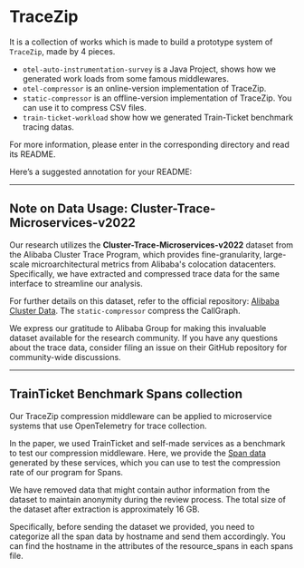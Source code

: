 # TraceZip

It is a collection of works which is made to build a prototype system of `TraceZip`, made by 4 pieces.

- `otel-auto-instrumentation-survey` is a Java Project, shows how we generated work loads from some famous middlewares.
- `otel-compressor` is an online-version implementation of TraceZip.
- `static-compressor` is an offline-version implementation of TraceZip. You can use it to compress CSV files.
- `train-ticket-workload` show how we generated Train-Ticket benchmark tracing datas.

For more information, please enter in the corresponding directory and read its README.

Here’s a suggested annotation for your README:

---

## Note on Data Usage: **Cluster-Trace-Microservices-v2022**

Our research utilizes the **Cluster-Trace-Microservices-v2022** dataset from the Alibaba Cluster Trace Program, which provides fine-granularity, large-scale microarchitectural metrics from Alibaba's colocation datacenters. Specifically, we have extracted and compressed trace data for the same interface to streamline our analysis.

For further details on this dataset, refer to the official repository: [Alibaba Cluster Data](https://github.com/alibaba/clusterdata). The `static-compressor` compress the CallGraph. 

We express our gratitude to Alibaba Group for making this invaluable dataset available for the research community. If you have any questions about the trace data, consider filing an issue on their GitHub repository for community-wide discussions.

---

## TrainTicket Benchmark Spans collection

Our TraceZip compression middleware can be applied to microservice systems that use OpenTelemetry for trace collection.

In the paper, we used TrainTicket and self-made services as a benchmark to test our compression middleware. Here, we provide the [Span data](https://zenodo.org/records/14921120) generated by these services, which you can use to test the compression rate of our program for Spans.

We have removed data that might contain author information from the dataset to maintain anonymity during the review process. The total size of the dataset after extraction is approximately 16 GB.

Specifically, before sending the dataset we provided, you need to categorize all the span data by hostname and send them accordingly. You can find the hostname in the attributes of the resource_spans in each spans file.
